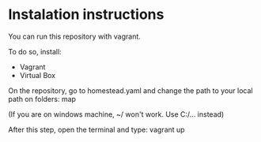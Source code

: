 # Instalation instructions

You can run this repository with vagrant.

To do so, install:

- Vagrant
- Virtual Box

On the repository, go to homestead.yaml and change the path to your local path on folders: map

(If you are on windows machine, ~/ won't work. Use C:/... instead)

After this step, open the terminal and type: vagrant up



